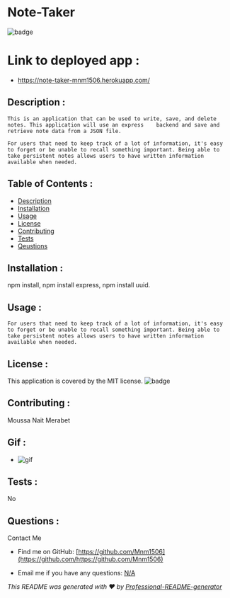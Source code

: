   # Note-Taker
 ![badge](https://img.shields.io/badge/license-MIT-brightgreen)

  # Link to deployed app :
  - https://note-taker-mnm1506.herokuapp.com/

  ## Description :
    This is an application that can be used to write, save, and delete notes. This application will use an express    backend and save and retrieve note data from a JSON file.

    For users that need to keep track of a lot of information, it's easy to forget or be unable to recall something important. Being able to take persistent notes allows users to have written information available when needed.

  ## Table of Contents :
  - [Description](#description)
  - [Installation](#installation)
  - [Usage](#usage)
  - [License](#license)
  - [Contributing](#contributing)
  - [Tests](#tests)
  - [Qeustions](#qeustions)
  
  ## Installation :
   npm install, npm install express, npm install uuid.

   ## Usage :
    For users that need to keep track of a lot of information, it's easy to forget or be unable to recall something important. Being able to take persistent notes allows users to have written information available when needed.

  ## License :
  This application is covered by the MIT license.
  ![badge](https://img.shields.io/badge/license-MIT-brightgreen)

  ## Contributing :
   Moussa Nait Merabet

  ## Gif :
  -  ![gif](public\assets\gif\Note-Taker.gif)

  ## Tests :
   No
   
  ## Questions :
   Contact Me 
    
   - Find me on GitHub: [https://github.com/Mnm1506](https://github.com/https://github.com/Mnm1506)

   - Email me if you have any questions: [N/A](https://www.google.com/gmail/)

   _This README was generated with ❤️ by [Professional-README-generator](https://github.com/Mnm1506/Professional-README-generator)_